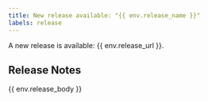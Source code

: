 ```yaml
---
title: New release available: "{{ env.release_name }}"
labels: release
---
```


A new release is available: {{ env.release_url }}.

## Release Notes

{{ env.release_body }}
